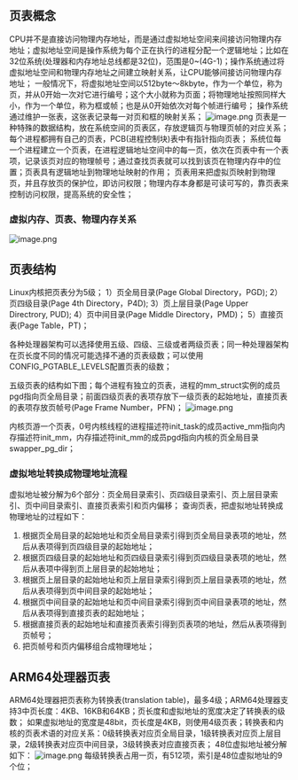## 页表概念
CPU并不是直接访问物理内存地址，而是通过虚拟地址空间来间接访问物理内存地址；虚拟地址空间是操作系统为每个正在执行的进程分配一个逻辑地址；比如在32位系统(处理器和内存地址总线都是32位)，范围是0~(4G-1)；操作系统通过将虚拟地址空间和物理内存地址之间建立映射关系，让CPU能够间接访问物理内存地址；
一般情况下，将虚拟地址空间以512byte～8kbyte，作为一个单位，称为页，并从0开始一次对它进行编号；这个大小就称为页面；将物理地址按照同样大小，作为一个单位，称为框或帧；也是从0开始依次对每个帧进行编号；
操作系统通过维护一张表，这张表记录每一对页和框的映射关系；
![image.png](https://cdn.nlark.com/yuque/0/2024/png/756577/1712406459431-ab68cbf3-ccb9-4c1e-ac76-da58174f587b.png#averageHue=%23fafafa&clientId=u33d7c020-454a-4&from=paste&height=171&id=u5145a7f5&originHeight=341&originWidth=900&originalType=binary&ratio=2&rotation=0&showTitle=false&size=46871&status=done&style=none&taskId=ue94eeab8-e455-49d6-a5e1-4c8667e1e61&title=&width=450)
页表是一种特殊的数据结构，放在系统空间的页表区，存放逻辑页与物理页帧的对应关系；每个进程都拥有自己的页表，PCB(进程控制块)表中有指针指向页表；
系统位每一个进程建立一个页表，在进程逻辑地址空间中的每一页，依次在页表中有一个表项，记录该页对应的物理帧号；通过查找页表就可以找到该页在物理内存中的位置；页表具有逻辑地址到物理地址映射的作用；
页表用来把虚拟页映射到物理页，并且存放页的保护位，即访问权限；物理内存本身都是可读可写的，靠页表来控制访问权限，提高系统的安全性；
### 虚拟内存、页表、物理内存关系
![image.png](https://cdn.nlark.com/yuque/0/2024/png/756577/1712406000984-10cde592-220d-4728-a703-31d8cbbee158.png#averageHue=%23fbfbfb&clientId=u33d7c020-454a-4&from=paste&height=209&id=u8db882d9&originHeight=418&originWidth=1567&originalType=binary&ratio=2&rotation=0&showTitle=false&size=86040&status=done&style=none&taskId=u838674b5-7b6a-4874-b0e4-fe6901d7bb5&title=&width=783.5)
 
## 页表结构
Linux内核把页表分为5级；
1）页全局目录(Page Global Directory，PGD);
2）页四级目录(Page 4th Directory，P4D);
3）页上层目录(Page Upper Directrory, PUD);
4）页中间目录(Page Middle Directory，PMD)；
5）直接页表(Page Table，PT)；

各种处理器架构可以选择使用五级、四级、三级或者两级页表；同一种处理器架构在页长度不同的情况可能选择不通的页表级数；可以使用CONFIG_PGTABLE_LEVELS配置页表的级数；

五级页表的结构如下图；每个进程有独立的页表，进程的mm_struct实例的成员pgd指向页全局目录；前面四级页表的表项存放下一级页表的起始地址，直接页表的表项存放页帧号(Page Frame Number，PFN)；
![image.png](https://cdn.nlark.com/yuque/0/2024/png/756577/1712402244949-3fb2ae04-dba1-43dc-acaa-3c738d299fed.png#averageHue=%23f5f4f4&clientId=u331a4024-456e-4&from=paste&height=235&id=u9d36608f&originHeight=469&originWidth=1451&originalType=binary&ratio=2&rotation=0&showTitle=false&size=38046&status=done&style=none&taskId=u474d37f1-7ffa-47c6-9007-ddb3ba84ee1&title=&width=725.5)

内核页游一个页表，0号内核线程的进程描述符init_task的成员active_mm指向内存描述符init_mm，内存描述符init_mm的成员pgd指向内核的页全局目录swapper_pg_dir；
### 虚拟地址转换成物理地址流程
虚拟地址被分解为6个部分：页全局目录索引、页四级目录索引、页上层目录索引、页中间目录索引、直接页表索引和页内偏移；
查询页表，把虚拟地址转换成物理地址的过程如下：

1. 根据页全局目录的起始地址和页全局目录索引得到页全局目录表项的地址，然后从表项得到页四级目录的起始地址；
2. 根据页四级目录的起始地址和页四级目录索引得到页四级目录表项的地址，然后从表项中得到页上层目录的起始地址；
3. 根据页上层目录的起始地址和页上层目录索引得到页上层目录表项的地址，然后从表项得到页中间目录的起始地址；
4. 根据页中间目录的起始地址和页中间目录索引得到页中间目录表项的地址，然后从表项得到直接页表的起始地址；
5. 根据直接页表的起始地址和直接页表索引得到页表项的地址，然后从表项得到页帧号；
6. 把页帧号和页内偏移组合成物理地址；
## ARM64处理器页表
ARM64处理器把页表称为转换表(translation table)，最多4级；ARM64处理器支持3中页长度：4KB、16KB和64KB；页长度和虚拟地址的宽度决定了转换表的级数；
如果虚拟地址的宽度是48bit，页长度是4KB，则使用4级页表；转换表和内核的页表术语的对应关系：0级转换表对应页全局目录，1级转换表对应页上层目录，2级转换表对应页中间目录，3级转换表对应直接页表；
48位虚拟地址被分解如下：
![image.png](https://cdn.nlark.com/yuque/0/2024/png/756577/1712405496950-112a349d-4323-483d-9514-792771111c16.png#averageHue=%23fdecea&clientId=u525dfd34-3131-4&from=paste&height=106&id=uca6b0655&originHeight=211&originWidth=1343&originalType=binary&ratio=2&rotation=0&showTitle=false&size=14503&status=done&style=none&taskId=u71d9b2f0-3aca-47eb-b552-970d4111ea9&title=&width=671.5)
每级转换表占用一页，有512项，索引是48位虚拟地址的9个位；


